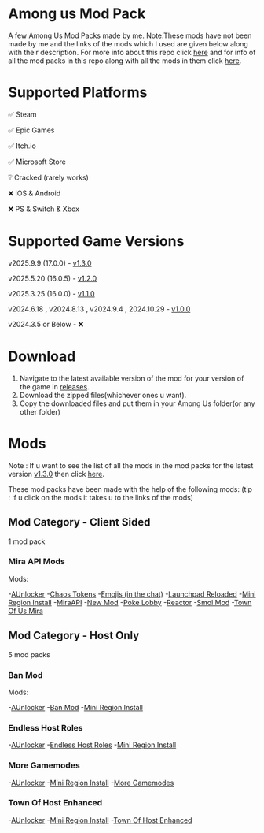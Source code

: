 # Among us Mod Pack

A few Among Us Mod Packs made by me. Note:These mods have not been made by me and the links of the mods which I used are given below along with their description. For more info about this repo click [here](https://github.com/superidol1890/Among-Us-Mod-Pack/blob/main/About%20this%20mod.txt) and for info of all the mod packs in this repo along with all the mods in them click [here](https://github.com/superidol1890/Among-Us-Mod-Pack/blob/main/About%20this%20mod.txt).


# Supported Platforms

✅ Steam

✅ Epic Games

✅ Itch.io

✅ Microsoft Store

❔ Cracked (rarely works)

❌ iOS & Android

❌ PS & Switch & Xbox

# Supported Game Versions

v2025.9.9 (17.0.0) - [v1.3.0](https://github.com/superidol1890/Among-Us-Mod-Pack/releases/tag/v1.3.0)

v2025.5.20 (16.0.5) - [v1.2.0](https://github.com/superidol1890/Among-Us-Mod-Pack/releases/tag/v1.2.0)

v2025.3.25 (16.0.0) - [v1.1.0](https://github.com/superidol1890/Among-Us-Mod-Pack/releases/tag/v1.1.0)

v2024.6.18 , v2024.8.13 , v2024.9.4 , 2024.10.29 - [v1.0.0](https://github.com/superidol1890/Among-Us-Mod-Pack/releases/tag/v1.0.0)

v2024.3.5 or Below - ❌

# Download

1. Navigate to the latest available version of the mod for your version of the game in [releases](https://github.com/superidol1890/Among-Us-Mod-Pack/releases).
2. Download the zipped files(whichever ones u want).
3. Copy the downloaded files and put them in your Among Us folder(or any other folder)

# Mods

Note : If u want to see the list of all the mods in the mod packs for the latest version [v1.3.0](https://github.com/superidol1890/Among-Us-Mod-Pack/releases/tag/v1.3.0) then click [here](https://github.com/superidol1890/Among-Us-Mod-Pack/blob/main/About%20this%20mod.txt).

These mod packs have been made with the help of the following mods: 
(tip : if u click on the mods it takes u to the links of the mods)

## Mod Category - Client Sided
 
1 mod pack

### Mira API Mods 

Mods:

-[AUnlocker](https://github.com/astra1dev/AUnlocker)
-[Chaos Tokens](https://github.com/xChipseq/ChaosTokens)
-[Emojis (in the chat)](https://github.com/WanderingPix/Emojis-in-the-mogus-chat)
-[Launchpad Reloaded](https://github.com/All-Of-Us-Mods/LaunchpadReloaded)
-[Mini Region Install](https://github.com/miniduikboot/Mini.RegionInstall)
-[MiraAPI](https://github.com/All-Of-Us-Mods/MiraAPI)
-[New Mod](https://github.com/CallOfCreator/NewMod)
-[Poke Lobby](https://github.com/XtraCube/PokemongUs)
-[Reactor](https://github.com/NuclearPowered/Reactor)
-[Smol Mod](https://github.com/XtraCube/SmolMod)
-[Town Of Us Mira](https://github.com/AU-Avengers/TOU-Mira)

## Mod Category - Host Only

5 mod packs 

### Ban Mod

Mods:

-[AUnlocker](https://github.com/astra1dev/AUnlocker)
-[Ban Mod](https://github.com/GianniBart/BanMod)
-[Mini Region Install](https://github.com/miniduikboot/Mini.RegionInstall)

### Endless Host Roles

-[AUnlocker](https://github.com/astra1dev/AUnlocker)
-[Endless Host Roles](https://github.com/Gurge44/EndlessHostRoles)
-[Mini Region Install](https://github.com/miniduikboot/Mini.RegionInstall)

### More Gamemodes

-[AUnlocker](https://github.com/astra1dev/AUnlocker)
-[Mini Region Install](https://github.com/miniduikboot/Mini.RegionInstall)
-[More Gamemodes](https://github.com/Rabek009/MoreGamemodes)

### Town Of Host Enhanced

-[AUnlocker](https://github.com/astra1dev/AUnlocker)
-[Mini Region Install](https://github.com/miniduikboot/Mini.RegionInstall)
-[Town Of Host Enhanced](https://github.com/EnhancedNetwork/TownofHost-Enhanced)
